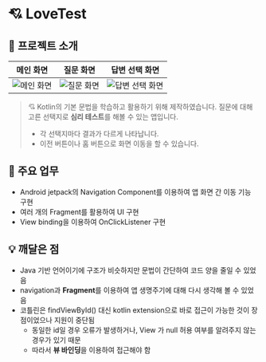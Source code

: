 # 💘 LoveTest
## 📖 프로젝트 소개
| 메인 화면 | 질문 화면 | 답변 선택 화면 |
|--|--|--|
| ![메인 화면](https://github.com/Wise-99/LoveTest/assets/90273263/480788f4-0dff-4a25-86e3-3fae55e45908) | ![질문 화면](https://file.notion.so/f/s/7f4063c5-ee21-42c2-9c7f-9ccf2a9a8d15/Untitled.png?id=6b2bb482-5bf0-433e-b49c-4ededea2907d&table=block&spaceId=4fee607c-9fab-47df-96d0-8ba12808c88d&expirationTimestamp=1687417970002&signature=hsT_yO8rxJRNi236FDTRWYHMiFsl1KKYVIVTcB3EJoo&downloadName=Untitled.png) | ![답변 선택 화면](https://file.notion.so/f/s/196f1a58-6ded-41dd-8e0a-806d8523eaf2/Untitled.png?id=77da3aa1-ee28-48e7-bc93-e9406634246d&table=block&spaceId=4fee607c-9fab-47df-96d0-8ba12808c88d&expirationTimestamp=1687417975061&signature=G3THVHkoqJLpBVnV81v0tDlyrl8uFrGuXwnx08_FGlg&downloadName=Untitled.png) |


> 💘 Kotlin의 기본 문법을 학습하고 활용하기 위해 제작하였습니다. 질문에 대해 고른 선택지로 **심리 테스트**를 해볼 수 있는 앱입니다.
> 
> -   각 선택지마다 결과가 다르게 나타납니다.
> -   이전 버튼이나 홈 버튼으로 화면 이동을 할 수 있습니다.

## 📄 주요 업무
-   Android jetpack의 Navigation Component를 이용하여 앱 화면 간 이동 기능 구현
-   여러 개의 Fragment를 활용하여 UI 구현
-   View binding을 이용하여 OnClickListener 구현

## 💡 깨달은 점
-   Java 기반 언어이기에 구조가 비슷하지만 문법이 간단하여 코드 양을 줄일 수 있었음
-   navigation과 **Fragment**를 이용하여 앱 생명주기에 대해 다시 생각해 볼 수 있었음
-   코틀린은 findViewById() 대신 kotlin extension으로 바로 접근이 가능한 것이 장점이었으나 지원이 중단됨
    -   동일한 id일 경우 오류가 발생하거나, View 가 null 허용 여부를 알려주지 않는 경우가 있기 때문
    -   따라서 **뷰 바인딩**을 이용하여 접근해야 함
